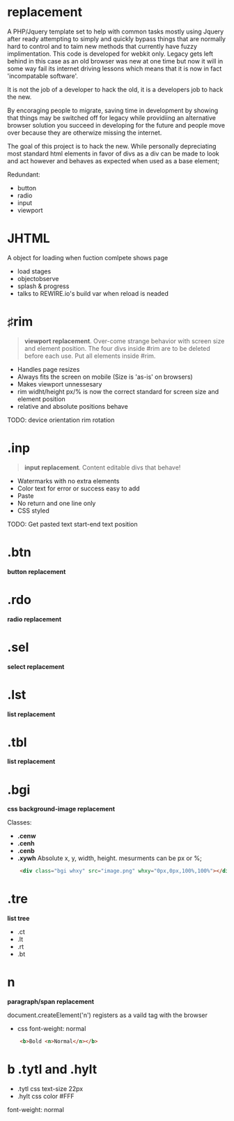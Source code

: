 replacement
===========

A PHP/Jquery template set to help with common tasks mostly using Jquery after ready attempting to simply and quickly bypass things that are normally hard to control and to taim new methods that currently have fuzzy implimentation. This code is developed for webkit only. Legacy gets left behind in this case as an old browser was new at one time but now it will in some way fail its internet driving lessons which means that it is now in fact 'incompatable software'. 

It is not the job of a developer to hack the old, it is a developers job to hack the new.

By encoraging people to migrate, saving time in development by showing that things may be switched off for legacy while providiing an alternative browser solution you succeed in developing for the future and people move over because they are otherwize missing the internet.

The goal of this project is to hack the new. While personally depreciating most standard html elements in favor of divs as a div can be made to look and act however and behaves as expected when used as a base element;

Redundant:
- button
- radio
- input
- viewport
 

JHTML
=====

A object for loading when fuction comlpete shows page
- load stages
- objectobserve
- splash & progress
- talks to REWIRE.io's build var when reload is neaded


♯rim
====

> **viewport replacement**. Over-come strange behavior with screen size and element position.
> The four divs inside #rim are to be deleted before each use. Put all elements inside #rim.

- Handles page resizes
- Always fits the screen on mobile (Size is 'as-is' on browsers)
- Makes viewport unnessesary
- rim widht/height px/% is now the correct standard for screen size and element position
- relative and absolute positions behave

TODO: device orientation rim rotation

.inp
====

> **input replacement**. Content editable divs that behave!

- Watermarks with no extra elements
- Color text for error or success easy to add
- Paste
- No return and one line only
- CSS styled

TODO: Get pasted text start-end text position

.btn
====

**button replacement**

.rdo
====

**radio replacement**

.sel
====

**select replacement**

.lst
====

**list replacement**

.tbl
====

**list replacement**

.bgi
====

**css background-image replacement** 

Classes: 

- **.cenw**
- **.cenh**
- **.cenb**
- **.xywh** Absolute x, y, width, height. mesurments can be px or %; 

```html
    <div class="bgi whxy" src="image.png" whxy="0px,0px,100%,100%"></div>
```

.tre
====

**list tree**
- .ct
- .lt
- .rt
- .bt
 

n
=

**paragraph/span replacement**

document.createElement('n') registers <n> as a vaild tag with the browser

- css font-weight: normal

```html
    <b>Bold <n>Normal</n></b>
```

b .tytl and .hylt
=================

- .tytl css text-size 22px
- .hylt css color #FFF



font-weight: normal



